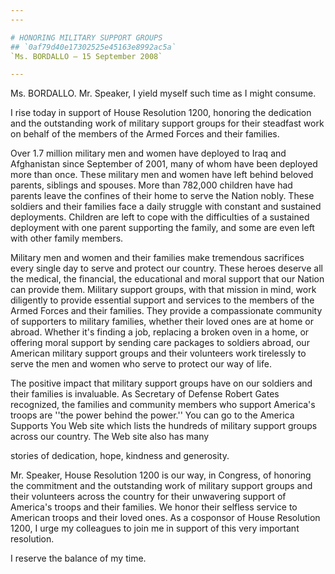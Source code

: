 ```yaml
---
---

# HONORING MILITARY SUPPORT GROUPS
## `0af79d40e17302525e45163e8992ac5a`
`Ms. BORDALLO — 15 September 2008`

---
```



Ms. BORDALLO. Mr. Speaker, I yield myself such time as I might 
consume.

I rise today in support of House Resolution 1200, honoring the 
dedication and the outstanding work of military support groups for 
their steadfast work on behalf of the members of the Armed Forces and 
their families.

Over 1.7 million military men and women have deployed to Iraq and 
Afghanistan since September of 2001, many of whom have been deployed 
more than once. These military men and women have left behind beloved 
parents, siblings and spouses. More than 782,000 children have had 
parents leave the confines of their home to serve the Nation nobly. 
These soldiers and their families face a daily struggle with constant 
and sustained deployments. Children are left to cope with the 
difficulties of a sustained deployment with one parent supporting the 
family, and some are even left with other family members.

Military men and women and their families make tremendous sacrifices 
every single day to serve and protect our country. These heroes deserve 
all the medical, the financial, the educational and moral support that 
our Nation can provide them. Military support groups, with that mission 
in mind, work diligently to provide essential support and services to 
the members of the Armed Forces and their families. They provide a 
compassionate community of supporters to military families, whether 
their loved ones are at home or abroad. Whether it's finding a job, 
replacing a broken oven in a home, or offering moral support by sending 
care packages to soldiers abroad, our American military support groups 
and their volunteers work tirelessly to serve the men and women who 
serve to protect our way of life.

The positive impact that military support groups have on our soldiers 
and their families is invaluable. As Secretary of Defense Robert Gates 
recognized, the families and community members who support America's 
troops are ''the power behind the power.'' You can go to the America 
Supports You Web site which lists the hundreds of military support 
groups across our country. The Web site also has many


stories of dedication, hope, kindness and generosity.

Mr. Speaker, House Resolution 1200 is our way, in Congress, of 
honoring the commitment and the outstanding work of military support 
groups and their volunteers across the country for their unwavering 
support of America's troops and their families. We honor their selfless 
service to American troops and their loved ones. As a cosponsor of 
House Resolution 1200, I urge my colleagues to join me in support of 
this very important resolution.

I reserve the balance of my time.